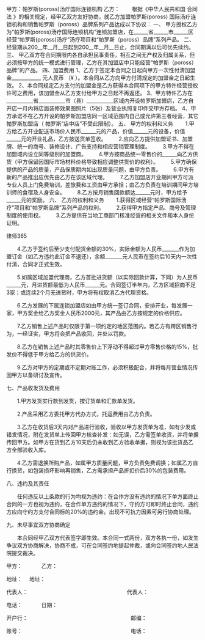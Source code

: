 
 甲方：帕罗斯(poross)汤疗国际连锁机构
 乙方：
 　　根据《中华人民共和国
合同法
》的相关规定，经甲乙双方友好协商，就乙方加盟帕罗斯(poross) 国际汤疗连锁机构和销售帕罗斯（poross）品牌系列产品达成以下协议：
 一、 甲方授权乙方为“帕罗斯(poross)汤疗国际连锁机构”连锁加盟店，在______省______市______区经营“帕罗斯(poross)汤疗”汤疗项目和“帕罗斯（poross）品牌”系列产品。
 二、 经营期从200__年__月__日起到200__年__月__日止，合同期满以后可优先续约。
 三、 甲乙双方在合同期限内各自承担民事责任，相互之间无产权及归属关系，但必须按甲方的统一模式进行管理，乙方在其加盟店中只能经营“帕罗斯（poross）品牌”的产品。
 四、加盟费用
 1、乙方于签定本合同之日起向甲方一次性付清加盟金____________ 元人民币 （¥   ）。本合同从乙方向甲方付清规定的加盟金之日起生效。
 2、本合同规定乙方支付的加盟金是乙方获得本合同项下的甲方特许经营授权许可之费用，该加盟金从乙方支付给甲方之日起不再返还。
 3、甲方特许乙方在___________省___________市（县）___________区域内开设帕罗斯加盟店，乙方自开店一月内将店面装修效果图照片（5张）及营业执照复印件交甲方存档。
 4、甲方承诺不在乙方开设的帕罗斯加盟店同一区域范围内自己或允许第三者经营，其它帕罗斯加盟店（ 帕罗斯“店中店”不受此限制）。
 五、 甲方的权利和义务
 　　1.甲方给乙方开业配送市场价人民币______元的产品，价值______元的设备，价值______元的开业礼品，乙方按送货单签收。
 　　2.应向乙方提供加盟证书、加盟牌、统一的商号、装修设计、广告支持和相应营销管理制度。
 　　3.甲方不得在加盟域内设立同等级别的加盟商。
 　　4.甲方按商品统一零售价的______向乙方供货（甲方保留因国际市场材料价格导致相应调整供货价的权利）。
 　　5.甲方确保提供的产品的质量，产品保质期内如出现质量问题，由甲方负责。
 　　6.甲方有新的产品推出应优先由乙方在该区域代理。
 　　7.乙方加盟店开业期间甲方可派专业人员上门免费培训，差旅费和工资由甲方承担；由乙方负责在培训期间甲方培训师的食宿及人身安全。
 　　8.乙方按月销售回款额达______元时，甲方给予______元的奖励。
 六、 乙方的权利和义务
 　　1.获得区域经营“帕罗斯国际汤疗”项目和“帕罗斯品牌”系列产品的权利。
 　　2.获得甲方指定产品、商号及管理制度的使用权。
 　　3.乙方提供在当地工商部门核准经营的相关文件和本人身份证明。
 




 
律师365






 　　4.乙方于签约后至少支付配货金额的30%，实际金额为人民币_______作为加盟订金（如乙方违约此订金不退还），余额_______元人民币在签约后10天内一次性付清，合同才正式生效。

 　　5.如属区域加盟代理商，乙方首批进货额（以实际回款计算，下同）为人民币______元，月进货额最低为人民币______元。合同签订半年内，乙方区域招商不足3家；或连续2个月无进货时，甲方将有权取消乙方代理资格。

 　　6.乙方发展的下属连锁加盟店如由甲方统一签订合同，安排开业，每发展一家，甲方奖金给乙方奖金人民币2000元，其产品由乙方按规定的价格供应。

 　　7.乙方销售上述产品时仅限于第一项约定的地区范围内。若乙方有跨区销售行为，一经证实，甲方将会把产品收回，并处以罚款。

 　　8.乙方在销售上述产品时其零售价上下浮动不得超过甲方零售价格的15%，批发价不得低于甲方给乙方的供货价。

 　　9.乙方对甲方的定期或不定期对账工作，必须积极配合，并将每月营业情况传回甲方以备研讨及宣传。

 七、产品收发货及费用

 　　1.甲方发货实行款到发货，按订货单和汇款单发货。

 　　2.产品采用乙方委托甲方代办方式，托运费用由乙方负责。

 　　3.乙方在收货后3天内对产品进行验收，验收以甲方发货单为准，如有少发或错发情况，附在发货单上传回甲方核查补发：如无误，乙方需签单收货，并将单据传回甲方。如甲方在货到乙方10天后仍未收到乙方验收单据，则视为该批货品乙方全部验收入库。

 　　4.乙方需退换所购产品，如属甲方质量问题，甲方负责免费调换；如属乙方自行换货，如包装损坏影响再销售，乙方需承担产品折扣价后30%的包装费用。

 八、违约及其责任

 　　任何违反以上条款的行为均视为违约：在合作方没有违约的情况下单方面终止合同的一方也视为违约，在合作单方违约的情况下，守约方可即时终止合同，违约方应向守约方支付合同标的20%的违约金。出现不可抗力因素可另行协商处理。

 九、未尽事宜双方协商确定

 　　本合同经甲乙双方代表签字即生效。本合同一式两份，双方各执一份，如发生争议双方协商解决，协商不成，可在合同签约地提起仲裁，或向合同签约地人民法院提交裁决。

 

 

 

 

 

 

 

 

 甲方：                              　　　      乙方：

 地址：                                        　地址： 

 代表人： 　　　　　　　　　　　　　　　　　　   代表人：

 电话： 　　　                                   日期： 

 开户行：　　　　　　　　　　　　　　　　　　　  邮编：

 账号：　　　　　　　　　　　　　　　　　　　　  电话：

 


 

 
 
 
 
 
  


  
 

  


  


  
 
 
 
 

